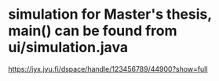 # simulation for Master's thesis, main() can be found from ui/simulation.java
https://jyx.jyu.fi/dspace/handle/123456789/44900?show=full
